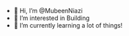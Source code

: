 - 👋 Hi, I’m @MubeenNiazi
- 👀 I’m interested in Building
- 🌱 I’m currently learning a lot of things!

<!---
MubeenNiazi/MubeenNiazi is a ✨ special ✨ repository because its `README.md` (this file) appears on your GitHub profile.
You can click the Preview link to take a look at your changes.
--->
